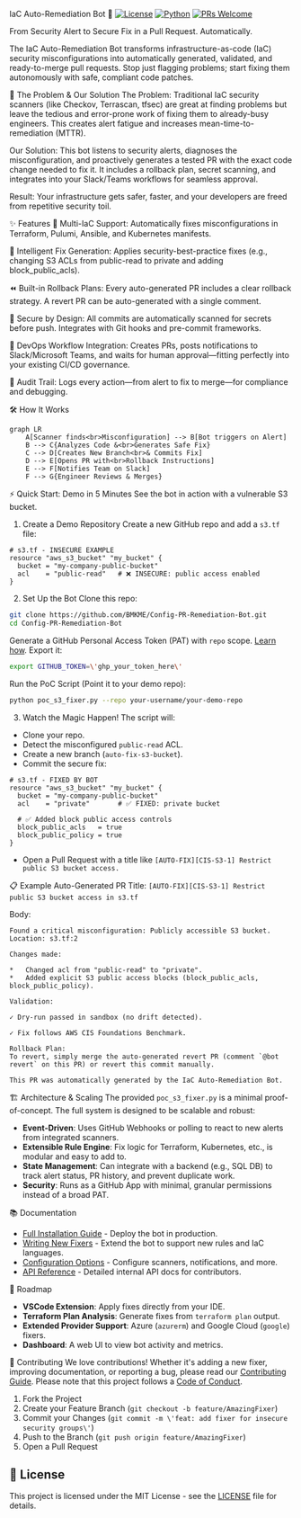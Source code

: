 IaC Auto-Remediation Bot 🤖
[![License](https://img.shields.io/badge/License-MIT-yellow.svg)](LICENSE)
[![Python](https://img.shields.io/badge/python-3.8+-blue.svg)](https://www.python.org/downloads/)
[![PRs Welcome](https://img.shields.io/badge/PRs-welcome-brightgreen.svg)](CONTRIBUTING.md)

From Security Alert to Secure Fix in a Pull Request. Automatically.

The IaC Auto-Remediation Bot transforms infrastructure-as-code (IaC) security misconfigurations into automatically generated, validated, and ready-to-merge pull requests. Stop just flagging problems; start fixing them autonomously with safe, compliant code patches.

🚀 The Problem & Our Solution
The Problem: Traditional IaC security scanners (like Checkov, Terrascan, tfsec) are great at finding problems but leave the tedious and error-prone work of fixing them to already-busy engineers. This creates alert fatigue and increases mean-time-to-remediation (MTTR).

Our Solution: This bot listens to security alerts, diagnoses the misconfiguration, and proactively generates a tested PR with the exact code change needed to fix it. It includes a rollback plan, secret scanning, and integrates into your Slack/Teams workflows for seamless approval.

Result: Your infrastructure gets safer, faster, and your developers are freed from repetitive security toil.

✨ Features
🔧 Multi-IaC Support: Automatically fixes misconfigurations in Terraform, Pulumi, Ansible, and Kubernetes manifests.

🧠 Intelligent Fix Generation: Applies security-best-practice fixes (e.g., changing S3 ACLs from public-read to private and adding block_public_acls).

⏪ Built-in Rollback Plans: Every auto-generated PR includes a clear rollback strategy. A revert PR can be auto-generated with a single comment.

🔐 Secure by Design: All commits are automatically scanned for secrets before push. Integrates with Git hooks and pre-commit frameworks.

🤖 DevOps Workflow Integration: Creates PRs, posts notifications to Slack/Microsoft Teams, and waits for human approval—fitting perfectly into your existing CI/CD governance.

📜 Audit Trail: Logs every action—from alert to fix to merge—for compliance and debugging.

🛠️ How It Works

```mermaid
graph LR
    A[Scanner finds<br>Misconfiguration] --> B[Bot triggers on Alert]
    B --> C{Analyzes Code &<br>Generates Safe Fix}
    C --> D[Creates New Branch<br>& Commits Fix]
    D --> E[Opens PR with<br>Rollback Instructions]
    E --> F[Notifies Team on Slack]
    F --> G{Engineer Reviews & Merges}
```


⚡ Quick Start: Demo in 5 Minutes
See the bot in action with a vulnerable S3 bucket.

1. Create a Demo Repository
Create a new GitHub repo and add a `s3.tf` file:

```hcl
# s3.tf - INSECURE EXAMPLE
resource "aws_s3_bucket" "my_bucket" {
  bucket = "my-company-public-bucket"
  acl    = "public-read"   # ❌ INSECURE: public access enabled
}
```
2. Set Up the Bot
Clone this repo:

```bash
git clone https://github.com/BMKME/Config-PR-Remediation-Bot.git
cd Config-PR-Remediation-Bot
```
Generate a GitHub Personal Access Token (PAT) with `repo` scope. [Learn how](https://docs.github.com/en/authentication/keeping-your-account-and-data-secure/creating-a-personal-access-token).
Export it:

```bash
export GITHUB_TOKEN=\'ghp_your_token_here\'
```
Run the PoC Script (Point it to your demo repo):

```bash
python poc_s3_fixer.py --repo your-username/your-demo-repo
```
3. Watch the Magic Happen!
The script will:

*   Clone your repo.
*   Detect the misconfigured `public-read` ACL.
*   Create a new branch (`auto-fix-s3-bucket`).
*   Commit the secure fix:

```hcl
# s3.tf - FIXED BY BOT
resource "aws_s3_bucket" "my_bucket" {
  bucket = "my-company-public-bucket"
  acl    = "private"       # ✅ FIXED: private bucket

  # ✅ Added block public access controls
  block_public_acls   = true
  block_public_policy = true
}
```
*   Open a Pull Request with a title like `[AUTO-FIX][CIS-S3-1] Restrict public S3 bucket access.`

📋 Example Auto-Generated PR
Title:
`[AUTO-FIX][CIS-S3-1] Restrict public S3 bucket access in s3.tf`

Body:
```
Found a critical misconfiguration: Publicly accessible S3 bucket.
Location: s3.tf:2

Changes made:

*   Changed acl from "public-read" to "private".
*   Added explicit S3 public access blocks (block_public_acls, block_public_policy).

Validation:

✓ Dry-run passed in sandbox (no drift detected).

✓ Fix follows AWS CIS Foundations Benchmark.

Rollback Plan:
To revert, simply merge the auto-generated revert PR (comment `@bot revert` on this PR) or revert this commit manually.

This PR was automatically generated by the IaC Auto-Remediation Bot.
```

🏗️ Architecture & Scaling
The provided `poc_s3_fixer.py` is a minimal proof-of-concept. The full system is designed to be scalable and robust:

*   **Event-Driven**: Uses GitHub Webhooks or polling to react to new alerts from integrated scanners.
*   **Extensible Rule Engine**: Fix logic for Terraform, Kubernetes, etc., is modular and easy to add to.
*   **State Management**: Can integrate with a backend (e.g., SQL DB) to track alert status, PR history, and prevent duplicate work.
*   **Security**: Runs as a GitHub App with minimal, granular permissions instead of a broad PAT.

📚 Documentation
*   [Full Installation Guide](docs/installation.md) - Deploy the bot in production.
*   [Writing New Fixers](docs/fixers.md) - Extend the bot to support new rules and IaC languages.
*   [Configuration Options](docs/configuration.md) - Configure scanners, notifications, and more.
*   [API Reference](docs/api.md) - Detailed internal API docs for contributors.

🏥 Roadmap
*   **VSCode Extension**: Apply fixes directly from your IDE.
*   **Terraform Plan Analysis**: Generate fixes from `terraform plan` output.
*   **Extended Provider Support**: Azure (`azurerm`) and Google Cloud (`google`) fixers.
*   **Dashboard**: A web UI to view bot activity and metrics.

🤝 Contributing
We love contributions! Whether it\'s adding a new fixer, improving documentation, or reporting a bug, please read our [Contributing Guide](CONTRIBUTING.md). Please note that this project follows a [Code of Conduct](CODE_OF_CONDUCT.md).

1.  Fork the Project
2.  Create your Feature Branch (`git checkout -b feature/AmazingFixer`)
3.  Commit your Changes (`git commit -m \'feat: add fixer for insecure security groups\'`) 
4.  Push to the Branch (`git push origin feature/AmazingFixer`)
5.  Open a Pull Request

## 📄 License

This project is licensed under the MIT License - see the [LICENSE](LICENSE) file for details.

